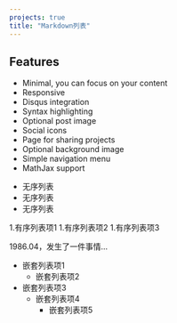 ```yaml
---
projects: true
title: "Markdown列表"
---
```

## Features
* Minimal, you can focus on your content
* Responsive
* Disqus integration
* Syntax highlighting
* Optional post image
* Social icons
* Page for sharing projects
* Optional background image
* Simple navigation menu
* MathJax support

+ 无序列表
+ 无序列表
+ 无序列表

1.有序列表项1
1.有序列表项2
1.有序列表项3

1986\.04，发生了一件事情...

+ 嵌套列表项1  
    + 嵌套列表项2  
+ 嵌套列表项3  
    + 嵌套列表项4  
        + 嵌套列表项5  
